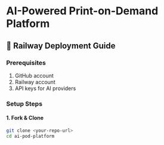 # AI-Powered Print-on-Demand Platform

## 🚀 Railway Deployment Guide

### Prerequisites
1. GitHub account
2. Railway account
3. API keys for AI providers

### Setup Steps

#### 1. Fork & Clone
```bash
git clone <your-repo-url>
cd ai-pod-platform
